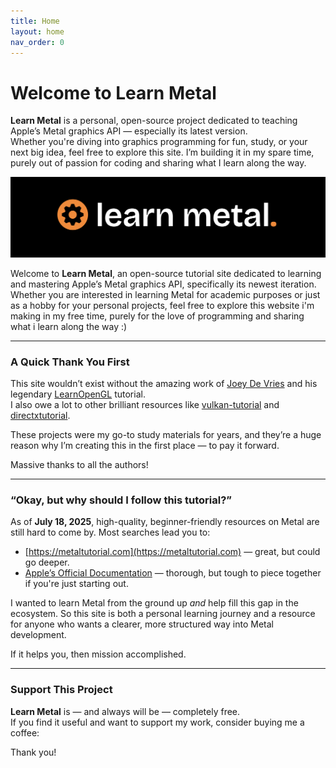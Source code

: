 ```yaml
---
title: Home
layout: home
nav_order: 0
---
```


# Welcome to Learn Metal

**Learn Metal** is a personal, open-source project dedicated to teaching Apple’s Metal graphics API — especially its latest version.  
Whether you're diving into graphics programming for fun, study, or your next big idea, feel free to explore this site. I’m building it in my spare time, purely out of passion for coding and sharing what I learn along the way.

![splash-logo-1](assets/images/splash-logo-2.png)

Welcome to **Learn Metal**, an open-source tutorial site dedicated to learning and mastering Apple’s Metal graphics API, specifically its newest iteration.
Whether you are interested in learning Metal for academic purposes or just as a hobby for your personal projects, feel free to explore this website i'm making in my free time, purely for the love of programming and sharing what i learn along the way :)

---

### A Quick Thank You First

This site wouldn’t exist without the amazing work of [Joey De Vries](http://joeydevries.com/#home) and his legendary [LearnOpenGL](https://learnopengl.com) tutorial.  
I also owe a lot to other brilliant resources like [vulkan-tutorial](https://vulkan-tutorial.com) and [directxtutorial](http://www.directxtutorial.com/Lesson.aspx?lessonid=9-4-1).

These projects were my go-to study materials for years, and they’re a huge reason why I’m creating this in the first place — to pay it forward.

Massive thanks to all the authors!

---

### “Okay, but why should I follow this tutorial?”

As of **July 18, 2025**, high-quality, beginner-friendly resources on Metal are still hard to come by. Most searches lead you to:

- [https://metaltutorial.com](https://metaltutorial.com) — great, but could go deeper.
- [Apple’s Official Documentation](https://developer.apple.com/documentation/Metal/) — thorough, but tough to piece together if you're just starting out.

I wanted to learn Metal from the ground up *and* help fill this gap in the ecosystem. So this site is both a personal learning journey and a resource for anyone who wants a clearer, more structured way into Metal development.

If it helps you, then mission accomplished.

---

### Support This Project

**Learn Metal** is — and always will be — completely free.  
If you find it useful and want to support my work, consider buying me a coffee:

<script type="text/javascript" src="https://cdnjs.buymeacoffee.com/1.0.0/button.prod.min.js" data-name="bmc-button" data-slug="theboredprog" data-color="#FFDD00" data-emoji="☕"  data-font="Cookie" data-text="Buy me a coffee" data-outline-color="#000000" data-font-color="#000000" data-coffee-color="#ffffff" ></script>

Thank you!
